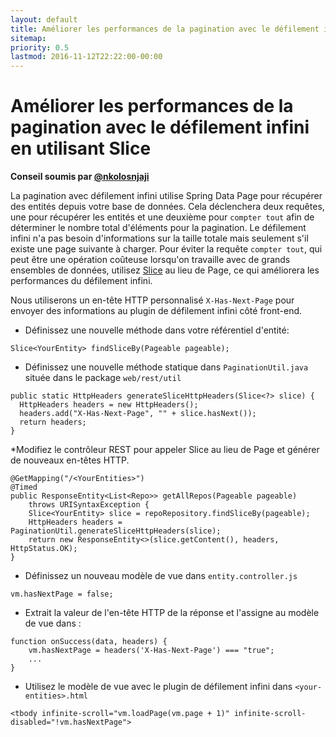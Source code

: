 ```yaml
---
layout: default
title: Améliorer les performances de la pagination avec le défilement infini en utilisant Slice
sitemap:
priority: 0.5
lastmod: 2016-11-12T22:22:00-00:00
---
```


# Améliorer les performances de la pagination avec le défilement infini en utilisant Slice

__Conseil soumis par [@nkolosnjaji](https://github.com/nkolosnjaji)__

La pagination avec défilement infini utilise Spring Data Page pour récupérer des entités depuis votre base de données.
Cela déclenchera deux requêtes, une pour récupérer les entités et une deuxième pour `compter tout` afin de déterminer le nombre total d'éléments pour la pagination. Le défilement infini n'a pas besoin d'informations sur la taille totale mais seulement s'il existe une page suivante à charger. Pour éviter la requête `compter tout`, qui peut être une opération coûteuse lorsqu'on travaille avec de grands ensembles de données, utilisez [Slice](http://docs.spring.io/spring-data/commons/docs/current/api/org/springframework/data/domain/Slice.html) au lieu de Page, ce qui améliorera les performances du défilement infini.

Nous utiliserons un en-tête HTTP personnalisé `X-Has-Next-Page` pour envoyer des informations au plugin de défilement infini côté front-end.

  * Définissez une nouvelle méthode dans votre référentiel d'entité:

```
Slice<YourEntity> findSliceBy(Pageable pageable);
```

  * Définissez une nouvelle méthode statique dans `PaginationUtil.java`  située dans le package `web/rest/util`

```
public static HttpHeaders generateSliceHttpHeaders(Slice<?> slice) {
  HttpHeaders headers = new HttpHeaders();
  headers.add("X-Has-Next-Page", "" + slice.hasNext());
  return headers;
}
```

  *Modifiez le contrôleur REST pour appeler Slice au lieu de Page et générer de nouveaux en-têtes HTTP.

```
@GetMapping("/<YourEntities>")
@Timed
public ResponseEntity<List<Repo>> getAllRepos(Pageable pageable)
    throws URISyntaxException {
    Slice<YourEntity> slice = repoRepository.findSliceBy(pageable);
    HttpHeaders headers = PaginationUtil.generateSliceHttpHeaders(slice);
    return new ResponseEntity<>(slice.getContent(), headers, HttpStatus.OK);
}
```

  * Définissez un nouveau modèle de vue dans   `entity.controller.js`

```
vm.hasNextPage = false;
```

  * Extrait la valeur de l'en-tête HTTP de la réponse et l'assigne au modèle de vue dans :

```
function onSuccess(data, headers) {
    vm.hasNextPage = headers('X-Has-Next-Page') === "true";
    ...
}
```

  * Utilisez le modèle de vue avec le plugin de défilement infini dans `<your-entities>.html`

```
<tbody infinite-scroll="vm.loadPage(vm.page + 1)" infinite-scroll-disabled="!vm.hasNextPage">
```

